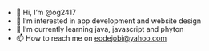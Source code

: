 - 👋 Hi, I’m @og2417
- 👀 I’m interested in app development and website design
- 🌱 I’m currently learning java, javascript and phyton
- 📫 How to reach me on eodejobi@yahoo.com

<!---
og2417/og2417 is a ✨ special ✨ repository because its `README.md` (this file) appears on your GitHub profile.
You can click the Preview link to take a look at your changes.
--->

